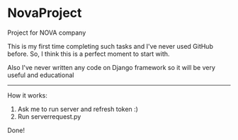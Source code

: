 # NovaProject
Project for NOVA company

This is my first time completing such tasks and I've never used GitHub before.
So, I think this is a perfect moment to start with.

Also I've never written any code on Django framework so it will be very useful and educational

______
How it works:

1. Ask me to run server and refresh token :)
2. Run serverrequest.py

Done!

